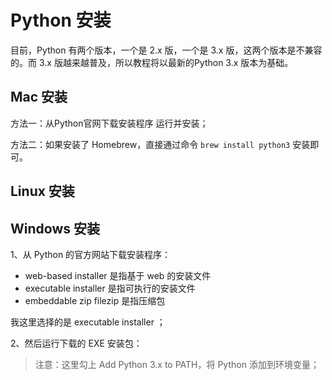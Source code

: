 # Python 安装
目前，Python 有两个版本，一个是 2.x 版，一个是 3.x 版，这两个版本是不兼容的。而 3.x 版越来越普及，所以教程将以最新的Python 3.x 版本为基础。

## Mac 安装
方法一：从Python官网下载安装程序 运行并安装；

方法二：如果安装了 Homebrew，直接通过命令 `brew install python3` 安装即可。

## Linux 安装

## Windows 安装
1、从 Python 的官方网站下载安装程序：

* web-based installer 是指基于 web 的安装文件
* executable installer 是指可执行的安装文件
* embeddable zip filezip 是指压缩包

我这里选择的是 executable installer ；

2、然后运行下载的 EXE 安装包：

> 注意：这里勾上 Add Python 3.x to PATH，将 Python 添加到环境变量；
